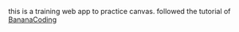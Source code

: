 this is a training web app to practice canvas. followed the tutorial of [BananaCoding](https://www.youtube.com/watch?v=wCwKkT1P7vY&list=PLN0tvDAN1yvSNbkHAwPzJ5O4pP_e2vyme&index=11)
